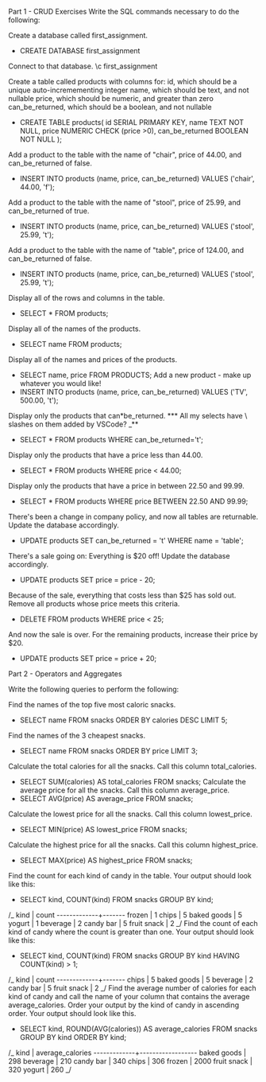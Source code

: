 Part 1 - CRUD Exercises
Write the SQL commands necessary to do the following:

Create a database called first_assignment.

- CREATE DATABASE first_assignment

Connect to that database.
\c first_assignment

Create a table called products with columns for:
id, which should be a unique auto-incremementing integer
name, which should be text, and not nullable
price, which should be numeric, and greater than zero
can_be_returned, which should be a boolean, and not nullable

- CREATE TABLE products(
  id SERIAL PRIMARY KEY,
  name TEXT NOT NULL,
  price NUMERIC CHECK (price >0),
  can_be_returned BOOLEAN NOT NULL
  );

Add a product to the table with the name of "chair", price of 44.00, and can_be_returned of false.

- INSERT INTO products (name, price, can_be_returned)
  VALUES ('chair', 44.00, 'f');

Add a product to the table with the name of "stool", price of 25.99, and can_be_returned of true.

- INSERT INTO products (name, price, can_be_returned)
  VALUES ('stool', 25.99, 't');

Add a product to the table with the name of "table", price of 124.00, and can_be_returned of false.

- INSERT INTO products (name, price, can_be_returned)
  VALUES ('stool', 25.99, 't');

Display all of the rows and columns in the table.

- SELECT \* FROM products;

Display all of the names of the products.

- SELECT name FROM products;

Display all of the names and prices of the products.

- SELECT name, price FROM PRODUCTS;
  Add a new product - make up whatever you would like!
- INSERT INTO products
  (name, price, can_be_returned)
  VALUES
  ('TV', 500.00, 't');

Display only the products that can\*be_returned.
\*\*\* All my selects have \ slashes on them added by VSCode? \_\*\*

- SELECT \* FROM products WHERE can_be_returned='t';

Display only the products that have a price less than 44.00.

- SELECT \* FROM products WHERE price < 44.00;

Display only the products that have a price in between 22.50 and 99.99.

- SELECT \* FROM products WHERE price BETWEEN 22.50 AND 99.99;

There's been a change in company policy, and now all tables are returnable. Update the database accordingly.

- UPDATE products SET can_be_returned = 't' WHERE name = 'table';

There's a sale going on: Everything is $20 off! Update the database accordingly.

- UPDATE products SET price = price - 20;

Because of the sale, everything that costs less than $25 has sold out. Remove all products whose price meets this criteria.

- DELETE FROM products WHERE price < 25;

And now the sale is over. For the remaining products, increase their price by $20.

- UPDATE products SET price = price + 20;

Part 2 - Operators and Aggregates

Write the following queries to perform the following:

Find the names of the top five most caloric snacks.

- SELECT name
  FROM snacks
  ORDER BY calories
  DESC
  LIMIT 5;

Find the names of the 3 cheapest snacks.

- SELECT name
  FROM snacks
  ORDER BY price
  LIMIT 3;

Calculate the total calories for all the snacks. Call this column total_calories.

- SELECT SUM(calories)
  AS total_calories
  FROM snacks;
  Calculate the average price for all the snacks. Call this column average_price.
- SELECT AVG(price)
  AS average_price
  FROM snacks;

Calculate the lowest price for all the snacks. Call this column lowest_price.

- SELECT MIN(price)
  AS lowest_price
  FROM snacks;

Calculate the highest price for all the snacks. Call this column highest_price.

- SELECT MAX(price)
  AS highest_price
  FROM snacks;

Find the count for each kind of candy in the table. Your output should look like this:

- SELECT kind, COUNT(kind)
  FROM snacks
  GROUP BY kind;

/_
kind | count
-------------+-------
frozen | 1
chips | 5
baked goods | 5
yogurt | 1
beverage | 2
candy bar | 5
fruit snack | 2
_/
Find the count of each kind of candy where the count is greater than one. Your output should look like this:

- SELECT kind, COUNT(kind)
  FROM snacks
  GROUP BY kind
  HAVING COUNT(kind) > 1;

/_
kind | count
-------------+-------
chips | 5
baked goods | 5
beverage | 2
candy bar | 5
fruit snack | 2
_/
Find the average number of calories for each kind of candy and call the name of your column that contains the average average_calories. Order your output by the kind of candy in ascending order. Your output should look like this.

- SELECT kind, ROUND(AVG(calories))
  AS average_calories
  FROM snacks
  GROUP BY kind
  ORDER BY kind;

/_
kind | average_calories
-------------+------------------
baked goods | 298
beverage | 210
candy bar | 340
chips | 306
frozen | 2000
fruit snack | 320
yogurt | 260
_/
